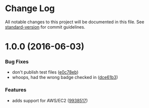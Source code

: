 # Change Log

All notable changes to this project will be documented in this file. See [standard-version](https://github.com/conventional-changelog/standard-version) for commit guidelines.

<a name="1.0.0"></a>
# 1.0.0 (2016-06-03)


### Bug Fixes

* don't publish test files ([e0c78eb](https://github.com/bcoe/which-cloud/commit/e0c78eb))
* whoops, had the wrong badge checked in ([dce61b3](https://github.com/bcoe/which-cloud/commit/dce61b3))


### Features

* adds support for AWS/EC2 ([9938517](https://github.com/bcoe/which-cloud/commit/9938517))
